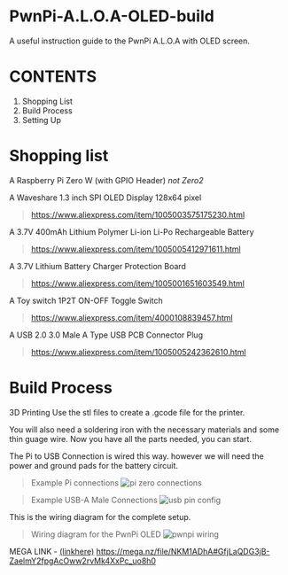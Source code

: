 # PwnPi-A.L.O.A-OLED-build
A useful instruction guide to the PwnPi A.L.O.A with OLED screen. 


# CONTENTS
1. Shopping List
2. Build Process
3. Setting Up

# Shopping list
A Raspberry Pi Zero W (with GPIO Header) *not Zero2*

A Waveshare 1.3 inch SPI OLED Display 128x64 pixel
> https://www.aliexpress.com/item/1005003575175230.html

A 3.7V 400mAh Lithium Polymer Li-ion Li-Po Rechargeable Battery
> https://www.aliexpress.com/item/1005005412971611.html

A 3.7V Lithium Battery Charger Protection Board
> https://www.aliexpress.com/item/1005001651603549.html

A Toy switch 1P2T ON-OFF Toggle Switch                          
> https://www.aliexpress.com/item/4000108839457.html

A USB 2.0 3.0 Male A Type USB PCB Connector Plug
> https://www.aliexpress.com/item/1005005242362610.html


# Build Process

3D Printing
Use the stl files to create a .gcode file for the printer.

You will also need a soldering iron with the necessary materials and some thin guage wire.
Now you have all the parts needed, you can start.


The Pi to USB Connection is wired this way. however we will need the power and ground pads for the battery circuit. 

> Example Pi connections
![pi zero connections](https://github.com/beigeworm/PwnPi-A.L.O.A-OLED-build/assets/93350544/bcd37e6b-703c-44ed-a7fd-41443321f5f7)

> Example USB-A Male Connections
![usb pin config](https://github.com/beigeworm/PwnPi-A.L.O.A-OLED-build/assets/93350544/774ecdb3-0cae-427a-a515-564bf327376c)

This is the wiring diagram for the complete setup.

> Wiring diagram for the PwnPi OLED
![pwnpi wiring](https://github.com/beigeworm/PwnPi-A.L.O.A-OLED-build/assets/93350544/6bbbe1c1-cf29-4079-9d14-39eb79de04ec)



MEGA LINK - [(linkhere)](https://mega.nz/file/NKM1ADhA#GfjLaQDG3jB-ZaelmY2fpgAcOww2rvMk4XxPc_uo8h0)
https://mega.nz/file/NKM1ADhA#GfjLaQDG3jB-ZaelmY2fpgAcOww2rvMk4XxPc_uo8h0
